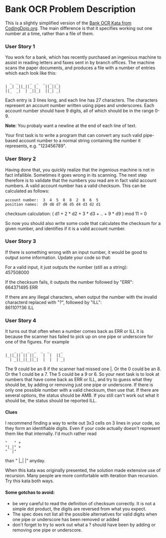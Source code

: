 # Bank OCR Problem Description

This is a slightly simplified version of the [Bank OCR Kata from CodingDojo.org](http://codingdojo.org/cgi-bin/index.pl?KataBankOCR).  The main difference is that it specifies working out one number at a time, rather than a file of them.

### User Story 1
You work for a bank, which has recently purchased an ingenious machine to assist in reading letters and faxes sent in by branch offices. The machine scans the paper documents, and produces a file with a number of entries which each look like this:

      _  _     _  _  _  _  _ 
    | _| _||_||_ |_   ||_||_| 
    ||_  _|  | _||_|  ||_| _|  

Each entry is 3 lines long, and each line has 27 characters. The characters represent an account number written using pipes and underscores. Each account number should have 9 digits, all of which should be in the range 0-9.

**Note**: You probaly want a newline at the end of each line of text.

Your first task is to write a program that can convert any such valid pipe-based account number to a normal string containing the number it represents, e.g. "123456789".

### User Story 2

Having done that, you quickly realize that the ingenious machine is not in fact infallible. Sometimes it goes wrong in its scanning. The next step therefore is to validate that the numbers you read are in fact valid account numbers. A valid account number has a valid checksum. This can be calculated as follows:

    account number:  3  4  5  8  8  2  8  6  5  
    position names:  d9 d8 d7 d6 d5 d4 d3 d2 d1

checksum calculation:
( d1 + 2 * d2 + 3 * d3 + .. + 9 * d9 ) mod 11 = 0

So now you should also write some code that calculates the checksum for a given number, and identifies if it is a valid account number.

### User Story 3

If there is something wrong with an input number, it would be good to output some information.  Update your code so that:

For a valid input, it just outputs the number (still as a string):  
    457508000

If the checksum fails, it outputs the number followed by "ERR":  
    664371495 ERR
    
If there are any illegal characters, when output the number with the invalid characterd replaced with "?", followed by "ILL":  
    86110??36 ILL

### User Story 4

It turns out that often when a number comes back as ERR or ILL it is because the scanner has failed to pick up on one pipe or underscore for one of the figures. For example

        _  _  _  _  _  _     _ 
    |_||_|| || ||_   |  |  ||_ 
      | _||_||_||_|  |  |  | _| 

The 9 could be an 8 if the scanner had missed one |. Or the 0 could be an 8. Or the 1 could be a 7. The 5 could be a 9 or 6. So your next task is to look at numbers that have come back as ERR or ILL, and try to guess what they should be, by adding or removing just one pipe or underscore. If there is only one possible number with a valid checksum, then use that. If there are several options, the status should be AMB. If you still can't work out what it should be, the status should be reported ILL.

#### Clues

I recommend finding a way to write out 3x3 cells on 3 lines in your code, so they form an identifiable digits. Even if your code actually doesn't represent them like that internally. I'd much rather read

    "   " +
    "|_|" +
    "  |"
than
    "   |_|  |"
anyday.

When this kata was originally presented, the solution made extensive use of recursion. Many people are more comfortable with iteration than recursion. Try this kata both ways.

#### Some gotchas to avoid:

 - be very careful to read the definition of checksum correctly. It is not a simple dot product, the digits are reversed from what you expect.
 - The spec does not list all the possible alternatives for valid digits when one pipe or underscore has been removed or added
 - don't forget to try to work out what a ? should have been by adding or removing one pipe or underscore.

